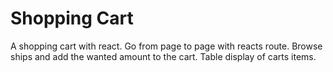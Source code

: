 # Shopping Cart

A shopping cart with react. Go from page to page with reacts route.
Browse ships and add the wanted amount to the cart. Table display of carts items.